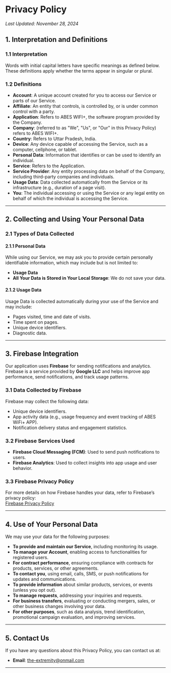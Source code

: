 # **Privacy Policy**

_Last Updated: November 28, 2024_


## **1. Interpretation and Definitions**

### **1.1 Interpretation**

Words with initial capital letters have specific meanings as defined below. These definitions apply whether the terms appear in singular or plural.

### **1.2 Definitions**

- **Account**: A unique account created for you to access our Service or parts of our Service.
- **Affiliate**: An entity that controls, is controlled by, or is under common control with a party.
- **Application**: Refers to ABES WIFI+, the software program provided by the Company.
- **Company**: (referred to as "We", "Us", or "Our" in this Privacy Policy) refers to ABES WIFI+.
- **Country**: Refers to Uttar Pradesh, India.
- **Device**: Any device capable of accessing the Service, such as a computer, cellphone, or tablet.
- **Personal Data**: Information that identifies or can be used to identify an individual.
- **Service**: Refers to the Application.
- **Service Provider**: Any entity processing data on behalf of the Company, including third-party companies and individuals.
- **Usage Data**: Data collected automatically from the Service or its infrastructure (e.g., duration of a page visit).
- **You**: The individual accessing or using the Service or any legal entity on behalf of which the individual is accessing the Service.

---

## **2. Collecting and Using Your Personal Data**

### **2.1 Types of Data Collected**

#### **2.1.1 Personal Data**
While using our Service, we may ask you to provide certain personally identifiable information, which may include but is not limited to:

- **Usage Data**
- **All Your Data is Stored in Your Local Storage**: We do not save your data.

#### **2.1.2 Usage Data**
Usage Data is collected automatically during your use of the Service and may include:

- Pages visited, time and date of visits.
- Time spent on pages.
- Unique device identifiers.
- Diagnostic data.

---

## **3. Firebase Integration**

Our application uses **Firebase** for sending notifications and analytics. Firebase is a service provided by **Google LLC** and helps improve app performance, send notifications, and track usage patterns.

### **3.1 Data Collected by Firebase**
Firebase may collect the following data:

- Unique device identifiers.
- App activity data (e.g., usage frequency and event tracking of ABES WiFi+ APP).
- Notification delivery status and engagement statistics.

### **3.2 Firebase Services Used**
- **Firebase Cloud Messaging (FCM)**: Used to send push notifications to users.
- **Firebase Analytics**: Used to collect insights into app usage and user behavior.

### **3.3 Firebase Privacy Policy**
For more details on how Firebase handles your data, refer to Firebase’s privacy policy:  
[Firebase Privacy Policy](https://firebase.google.com/support/privacy/)

---

## **4. Use of Your Personal Data**

We may use your data for the following purposes:

- **To provide and maintain our Service**, including monitoring its usage.
- **To manage your Account**, enabling access to functionalities for registered users.
- **For contract performance**, ensuring compliance with contracts for products, services, or other agreements.
- **To contact you**, using email, calls, SMS, or push notifications for updates and communications.
- **To provide information** about similar products, services, or events (unless you opt out).
- **To manage requests**, addressing your inquiries and requests.
- **For business transfers**, evaluating or conducting mergers, sales, or other business changes involving your data.
- **For other purposes**, such as data analysis, trend identification, promotional campaign evaluation, and improving services.

---

## **5. Contact Us**

If you have any questions about this Privacy Policy, you can contact us at:

- **Email**: [the-extremity@onmail.com](mailto:the-extremity@onmail.com)

--- 
